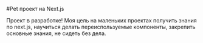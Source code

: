 #Pet проект на Next.js


Проект в разработке! Моя цель на маленьких проектах получить знания по next.js, научиться делать переиспользуемые компоненты, закрепить основные знания, не сидеть без дела.

